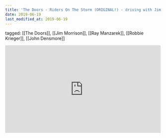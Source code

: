 ```yaml
---
title: 'The Doors - Riders On The Storm (ORIGINAL!) - driving with Jim - YouTube'
date: 2019-06-19
last_modified_at: 2019-06-19
---
```

tagged: [[The Doors]], [[Jim Morrison]], [[Ray Manzarek]], [[Robbie Krieger]], [[John Densmore]]
<iframe allow="accelerometer; autoplay; clipboard-write; encrypted-media; gyroscope; picture-in-picture" allowfullscreen="" frameborder="0" height="281" id="youtube_iframe" src="https://www.youtube.com/embed/lS-af9Q-zvQ?feature=oembed&amp;enablejsapi=1&amp;origin=https://safe.txmblr.com&amp;wmode=opaque" width="500"></iframe>